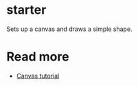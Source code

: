 # starter

Sets up a canvas and draws a simple shape.

# Read more

- [Canvas tutorial](https://developer.mozilla.org/en-US/docs/Web/API/Canvas_API/Tutorial)
